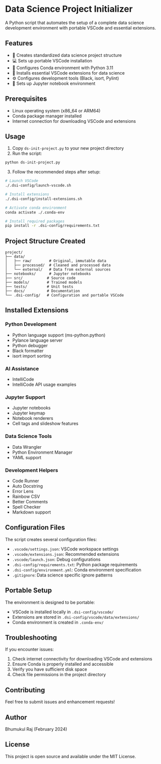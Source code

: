 # Data Science Project Initializer

A Python script that automates the setup of a complete data science development environment with portable VSCode and essential extensions.

## Features

- 📁 Creates standardized data science project structure
- 💻 Sets up portable VSCode installation
- 🐍 Configures Conda environment with Python 3.11
- 🔧 Installs essential VSCode extensions for data science
- ⚙️ Configures development tools (Black, isort, Pylint)
- 📓 Sets up Jupyter notebook environment

## Prerequisites

- Linux operating system (x86_64 or ARM64)
- Conda package manager installed
- Internet connection for downloading VSCode and extensions

## Usage

1. Copy `ds-init-project.py` to your new project directory
2. Run the script:
```bash
python ds-init-project.py
```

3. Follow the recommended steps after setup:
```bash
# Launch VSCode
./.dsi-config/launch-vscode.sh

# Install extensions
./.dsi-config/install-extensions.sh

# Activate conda environment
conda activate ./.conda-env

# Install required packages
pip install -r .dsi-config/requirements.txt
```

## Project Structure Created

```
project/
├── data/
│   ├── raw/        # Original, immutable data
│   ├── processed/  # Cleaned and processed data
│   └── external/   # Data from external sources
├── notebooks/      # Jupyter notebooks
├── src/           # Source code
├── models/        # Trained models
├── tests/         # Unit tests
├── docs/          # Documentation
└── .dsi-config/   # Configuration and portable VSCode
```

## Installed Extensions

### Python Development
- Python language support (ms-python.python)
- Pylance language server
- Python debugger
- Black formatter
- isort import sorting

### AI Assistance
- IntelliCode
- IntelliCode API usage examples

### Jupyter Support
- Jupyter notebooks
- Jupyter keymap
- Notebook renderers
- Cell tags and slideshow features

### Data Science Tools
- Data Wrangler
- Python Environment Manager
- YAML support

### Development Helpers
- Code Runner
- Auto Docstring
- Error Lens
- Rainbow CSV
- Better Comments
- Spell Checker
- Markdown support

## Configuration Files

The script creates several configuration files:

- `.vscode/settings.json`: VSCode workspace settings
- `.vscode/extensions.json`: Recommended extensions
- `.vscode/launch.json`: Debug configurations
- `.dsi-config/requirements.txt`: Python package requirements
- `.dsi-config/environment.yml`: Conda environment specification
- `.gitignore`: Data science specific ignore patterns

## Portable Setup

The environment is designed to be portable:
- VSCode is installed locally in `.dsi-config/vscode/`
- Extensions are stored in `.dsi-config/vscode/data/extensions/`
- Conda environment is created in `.conda-env/`

## Troubleshooting

If you encounter issues:

1. Check internet connectivity for downloading VSCode and extensions
2. Ensure Conda is properly installed and accessible
3. Verify you have sufficient disk space
4. Check file permissions in the project directory

## Contributing

Feel free to submit issues and enhancement requests!

## Author

Bhumukul Raj (February 2024)

## License

This project is open source and available under the MIT License. 